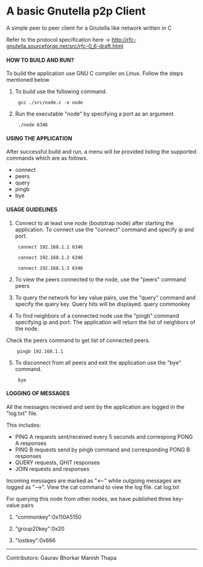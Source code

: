 # A basic Gnutella p2p Client
A simple peer to peer client for a Gnutella like network written in C

Refer to the protocol specification here -> http://rfc-gnutella.sourceforge.net/src/rfc-0_6-draft.html

#### HOW TO BUILD AND RUN?
To build the application use GNU C compiler on Linux. Follow the steps mentioned below

1. To build use the following command.

        gcc ./src/node.c -o node

2. Run the executable "node" by specifying a port as an argument

        ./node 6346


#### USING THE APPLICATION
After successful build and run, a menu will be provided listing the supported commands which are as follows.
 - connect <ip> <port>
 - peers
 - query <key>
 - pingb <ip> <port>
 - bye


#### USAGE GUIDELINES
1. Connect to at least one node (bootstrap node) after starting the application. To connect use the "connect" command and specify ip and port.

    	connect 192.168.1.1 6346

    	connect 192.168.1.2 6346

    	connect 192.168.1.3 6346

2. To view the peers connected to the node, use the "peers" command
	peers

3. To query the network for key value pairs, use the "query" command and specify the query key. Query hits will be displayed.
	    query commonkey

4. To find neighbors of a connected node use the "pingb" command specifying ip and port. The application will return the list of neighbors of the node.

Check the peers command to get list of connected peers.

	    pingb 192.168.1.1

5. To disconnect from all peers and exit the application use the "bye" command.

	    bye


#### LOGGING OF MESSAGES

All the messages received and sent by the application are logged in the "log.txt" file. 

This includes:
 - PING A requests sent/received every 5 seconds and correspong PONG A responses
 - PING B requests send by pingb command and corresponding PONG B responses
 - QUERY requests, QHIT responses
 - JOIN requests and responses
 
Incoming messages are marked as "<--" while outgoing messages are logged as "-->". View the cat command to view the log file.
 	cat log.txt
 

For querying this node from other nodes, we have published three key-value pairs

1. "commonkey":0x110A5150

2. "group20key":0x20

3. "lostkey":0x666

----------------------
Contributors:
Gaurav Bhorkar
Manish Thapa
